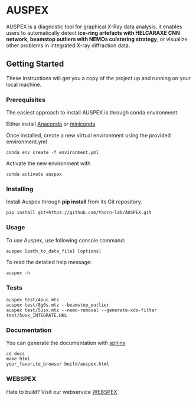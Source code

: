 # AUSPEX

AUSPEX is a diagnostic tool for graphical X-Ray data analysis, it enables users to 
automatically detect 
**ice-ring artefacts with HELCARAXE CNN network**, 
**beamstop outliers with NEMOs culstering strategy**, 
or visualize other problems in integrated X-ray diffraction data.

## Getting Started

These instructions will get you a copy of the project up and running on your local machine.

### Prerequisites

The easiest approach to install AUSPEX is through conda environment.

Either install [Anaconda](https://docs.anaconda.com/anaconda/install/) or [miniconda](https://docs.conda.io/projects/miniconda/en/latest/)

Once installed, create a new virtual environment using the provided environment.yml

```
conda env create -f environment.yml

```
Activate the new environment with
```
conda activate auspex
```


### Installing


Install Auspex through **pip install** from its Git repository.


```
pip install git+https://github.com/thorn-lab/AUSPEX.git
```

### Usage

To use Auspex, use following console command:

```
auspex [path_to_data_file] [options]
```

To read the detailed help message:

```
auspex -h
```


### Tests

```
auspex test/4puc.mtz
auspex test/8g0s.mtz --beamstop_outlier
auspex test/5usx.mtz --nemo-removal --generate-xds-filter test/5usx_INTEGRATE.HKL
```

### Documentation
You can generate the documentation with [sphinx](https://www.sphinx-doc.org/en/master/index.html)
```
cd docs
make html
your_favorite_browser build/auspex.html
```

### WEBSPEX
Hate to build?
Visit our webservice [WEBSPEX](https://auspex.physnet.uni-hamburg.de/)

